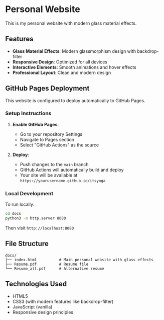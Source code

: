 # Personal Website

This is my personal website with modern glass material effects.

## Features

- **Glass Material Effects**: Modern glassmorphism design with backdrop-filter
- **Responsive Design**: Optimized for all devices
- **Interactive Elements**: Smooth animations and hover effects
- **Professional Layout**: Clean and modern design

## GitHub Pages Deployment

This website is configured to deploy automatically to GitHub Pages.

### Setup Instructions

1. **Enable GitHub Pages**:
   - Go to your repository Settings
   - Navigate to Pages section
   - Select "GitHub Actions" as the source

2. **Deploy**:
   - Push changes to the `main` branch
   - GitHub Actions will automatically build and deploy
   - Your site will be available at `https://yourusername.github.io/itsyoga`

### Local Development

To run locally:

```bash
cd docs
python3 -m http.server 8080
```

Then visit `http://localhost:8080`

## File Structure

```
docs/
├── index.html          # Main personal website with glass effects
├── Resume.pdf          # Resume file
└── Resume_alt.pdf      # Alternative resume
```

## Technologies Used

- HTML5
- CSS3 (with modern features like backdrop-filter)
- JavaScript (vanilla)
- Responsive design principles

